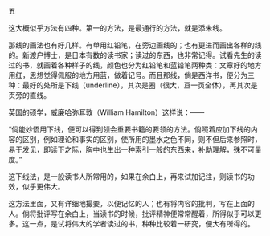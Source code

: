 五

  

这大概似乎方法有四种。第一的方法，是最通行的方法，就是添朱线。

那线的画法也有好几样。有单用红铅笔，在旁边画线的；也有更进而画出各样的线的。新渡户博士，是日本有数的读书家；读过的东西，也非常记得。试看先生的读过的书，就画着各种样子的线，颜色也分为红铅笔和蓝铅笔两种类：文章好的地方用红，思想觉得佩服的地方用蓝，做着记号。而且那线，倘是西洋书，便分为三种：最好的处所是下线（underline），其次是圈（很大，亘一页全体），再其次是页旁的直线。

英国的硕学，威廉哈弥耳敦（William Hamilton）这样说：——

  

“倘能妙悟用下线，便可以得到领会重要书籍的要领的方法。倘照着应加下线的内容的区别，例如理论和事实的区别，使所用的墨水之色不同，则不但后来参照时，易于发见，即读下之际，胸中也生出一种索引一般的东西来，补助理解，殊不可量度。”

  

这下线法，是一般读书人所常用的，如果在余白上，再来试加记注，则读书的功效，似乎更伟大。

这方法里面，又有详细地撮要，以便记忆的人；也有将内容的批判，写在上面的人。倘将批评写在余白上，当读书的时候，批评精神便常常醒着，所得似乎可以更多。这一点，是试将伟大的学者读过的书，种种比较着一研究，便大有所得的。
